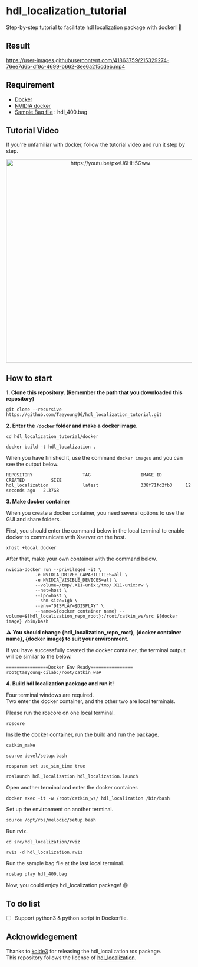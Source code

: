 # hdl_localization_tutorial

Step-by-step tutorial to facilitate hdl localization package with docker! :whale: 

## Result  

https://user-images.githubusercontent.com/41863759/215329274-76ee7d6b-df9c-4699-b662-3ee6a215cdeb.mp4

## Requirement  
- [Docker](https://www.docker.com/)  
- [NVIDIA docker](https://docs.nvidia.com/datacenter/cloud-native/container-toolkit/install-guide.html)
- [Sample Bag file](https://github.com/koide3/hdl_localization#example) : hdl_400.bag

## Tutorial Video  

If you're unfamiliar with docker, follow the tutorial video and run it step by step.  

<p align='center'>
  <a href="https://youtu.be/pxeU6HH5Gww">
    <img src="https://user-images.githubusercontent.com/41863759/215341195-f6240706-2ed0-4167-94cc-ad8a13070d85.png" alt="https://youtu.be/pxeU6HH5Gww" width="550"/>
  </a>
</p>


## How to start  

**1. Clone this repository. (Remember the path that you downloaded this repository)** 
```
git clone --recursive https://github.com/Taeyoung96/hdl_localization_tutorial.git
```

**2. Enter the `/docker` folder and make a docker image.**  
```
cd hdl_localization_tutorial/docker
```
```
docker build -t hdl_localization .
```

When you have finished it, use the command `docker images` and you can see the output below.  
```
REPOSITORY                   TAG                   IMAGE ID         CREATED          SIZE
hdl_localization             latest                338f71fd2fb3     12 seconds ago   2.37GB
```

**3. Make docker container**  

When you create a docker container, you need several options to use the GUI and share folders.

First, you should enter the command below in the local terminal to enable docker to communicate with Xserver on the host.

```
xhost +local:docker
```

After that, make your own container with the command below.

```
nvidia-docker run --privileged -it \
           -e NVIDIA_DRIVER_CAPABILITIES=all \
           -e NVIDIA_VISIBLE_DEVICES=all \
           --volume=/tmp/.X11-unix:/tmp/.X11-unix:rw \
           --net=host \
           --ipc=host \
           --shm-size=1gb \
           --env="DISPLAY=$DISPLAY" \
           --name=${docker container name} --volume=${hdl_localization_repo_root}:/root/catkin_ws/src ${docker image} /bin/bash
```

**:warning: You should change {hdl_localization_repo_root}, {docker container name}, {docker image} to suit your environment.**

If you have successfully created the docker container, the terminal output will be similar to the below.  

```
================Docker Env Ready================
root@taeyoung-cilab:/root/catkin_ws#
```

**4. Build hdl localization package and run it!**  

Four terminal windows are required.  
Two enter the docker container, and the other two are local terminals.  

Please run the roscore on one local terminal.  
```
roscore
```

Inside the docker container, run the build and run the package.  
```
catkin_make
```
```
source devel/setup.bash
```
```
rosparam set use_sim_time true
```
```
roslaunch hdl_localization hdl_localization.launch
```

Open another terminal and enter the docker container.  
```
docker exec -it -w /root/catkin_ws/ hdl_localization /bin/bash
```
Set up the environment on another terminal.  
```
source /opt/ros/melodic/setup.bash
```
Run rviz.  
```
cd src/hdl_localization/rviz
```
```
rviz -d hdl_localization.rviz
```

Run the sample bag file at the last local terminal.  
```
rosbag play hdl_400.bag  
```

Now, you could enjoy hdl_localization package! :smile:


## To do list 
- [ ] Support python3 & python script in Dockerfile.  

## Acknowldegement

Thanks to [koide3](https://github.com/koide3) for releasing the hdl_localization ros package.  
This repository follows the license of [hdl_localization](https://github.com/koide3/hdl_localization).  
